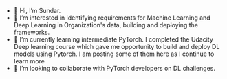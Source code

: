 - 👋 Hi, I’m Sundar.
- 👀 I’m interested in identifying requirements for Machine Learning and Deep Learning in Organization's data, building and deploying the frameworks.
- 🌱 I’m currently learning intermediate PyTorch. I completed the Udacity Deep learning course which gave me opportunity to build and deploy DL models using Pytorch. I am posting some of them here as I continue to learn more
- 💞️ I’m looking to collaborate with PyTorch developers on DL challenges.


<!---
sundargrad/sundargrad is a ✨ special ✨ repository because its `README.md` (this file) appears on your GitHub profile.
You can click the Preview link to take a look at your changes.
--->
